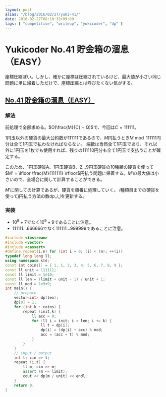 ```yaml
---
layout: post
alias: "/blog/2016/02/27/yuki-41/"
date: 2016-02-27T08:10:32+09:00
tags: [ "competitive", "writeup", "yukicoder", "dp" ]
---
```


# Yukicoder No.41 貯金箱の溜息（EASY）

座標圧縮ぽい。しかし、確かに座標は圧縮されているけど、最大値が小さい同じ問題に単に帰着しただけで、座標圧縮とは呼びたくない気がする。

## [No.41 貯金箱の溜息（EASY）](http://yukicoder.me/problems/40)

### 解法

前処理で全部求める。$O(\frac{M}{C} + Q)$で、今回は$C = 111111$。

$1$円玉以外の硬貨の最大公約数が$111111$であるので、$M$円払うとき$M \bmod 111111$円分は全て$1$円玉で払わなければならない。
端数は当然全て$1$円玉であり、それ以外に$1$円玉を$1$枚でも使用すれば、残りの$111110$円分も全て$1$円玉で支払うことが確定する。

このため、$1$円玉硬貨A、$1$円玉硬貨B、$2 \dots 9$円玉硬貨の$10$種類の硬貨を使って$M' = \lfloor \frac{M}{111111} \rfloor$円払う問題に帰着する。$M'$の最大値は小さいので、全場合に関して計算することができる。

$M'$に関しての計算であるが、硬貨を順番に処理していく。
$i$種類目までの硬貨を使って$j$円払う方法の数$dp\_{i,j}$を更新する。


### 実装

-   $10^9+7$でなく$10^9+9$であることに注意。
-   $111111 \dots 666666$でなく$111111 \dots 999999$であることに注意。

``` c++
#include <iostream>
#include <vector>
#include <cassert>
#define repeat(i,n) for (int i = 0; (i) < (n); ++(i))
typedef long long ll;
using namespace std;
const int coins[] = { 1, 1, 2, 3, 4, 5, 6, 7, 8, 9 };
const ll unit = 111111;
const ll limit = 1e10;
const ll len = (limit + unit - 1) / unit + 1;
const ll mod = 1e9+9;
int main() {
    // prepare
    vector<int> dp(len);
    dp[0] = 1;
    for (int k : coins) {
        repeat (init,k) {
            ll acc = 0;
            for (ll i = init; i < len; i += k) {
                ll t = dp[i];
                dp[i] = (dp[i] + acc) % mod;
                acc = (acc + t) % mod;
            }
        }
    }
    // input / output
    int t; cin >> t;
    repeat (i,t) {
        ll m; cin >> m;
        assert (m <= limit);
        cout << dp[m / unit] << endl;
    }
    return 0;
}
```

